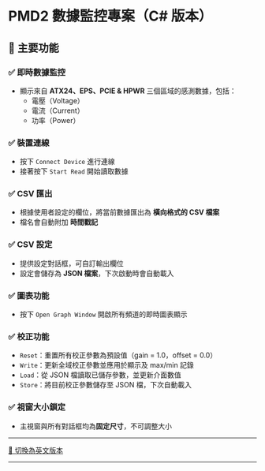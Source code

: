 
# PMD2 數據監控專案（C# 版本）

## 🔧 主要功能

### ✅ 即時數據監控
- 顯示來自 **ATX24、EPS、PCIE & HPWR** 三個區域的感測數據，包括：
  - 電壓（Voltage）
  - 電流（Current）
  - 功率（Power）

### ✅ 裝置連線
- 按下 `Connect Device` 進行連線
- 接著按下 `Start Read` 開始讀取數據

### ✅ CSV 匯出
- 根據使用者設定的欄位，將當前數據匯出為 **橫向格式的 CSV 檔案**
- 檔名會自動附加 **時間戳記**

### ✅ CSV 設定
- 提供設定對話框，可自訂輸出欄位
- 設定會儲存為 **JSON 檔案**，下次啟動時會自動載入

### ✅ 圖表功能
- 按下 `Open Graph Window` 開啟所有頻道的即時圖表顯示

### ✅ 校正功能
- `Reset`：重置所有校正參數為預設值（gain = 1.0，offset = 0.0）  
- `Write`：更新全域校正參數並應用於顯示及 max/min 記錄  
- `Load`：從 JSON 檔讀取已儲存參數，並更新介面數值  
- `Store`：將目前校正參數儲存至 JSON 檔，下次自動載入

### ✅ 視窗大小鎖定
- 主視窗與所有對話框均為**固定尺寸**，不可調整大小

---

[🔁 切換為英文版本](README_csharp.md)

---
